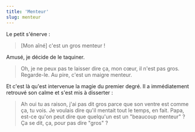 ```yaml
---
title: 'Menteur'
slug: menteur
---
```


Le petit s'énerve :

> [Mon aîné] c'est un gros menteur !

Amusé, je décide de le taquiner.

> Oh, je ne peux pas te laisser dire ça, mon cœur, il n'est pas gros. Regarde-le. Au pire, c'est un maigre menteur.

Et c'est là qu'est intervenue la magie du premier degré. Il a immédiatement retrouvé son calme et s'est mis à disserter :

> Ah oui tu as raison, j'ai pas dit gros parce que son ventre est comme ça, tu vois. Je voulais dire qu'il mentait tout le temps, en fait. Papa, est-ce qu'on peut dire que quelqu'un est un "beaucoup menteur" ? Ça se dit, ça, pour pas dire "gros" ?
